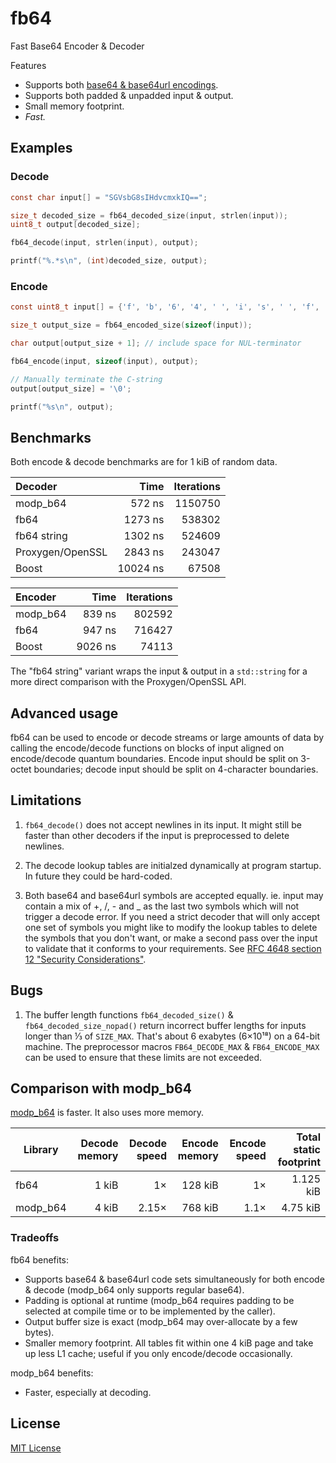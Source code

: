 # fb64

Fast Base64 Encoder & Decoder

Features
- Supports both [base64 & base64url encodings](https://tools.ietf.org/html/rfc4648).
- Supports both padded & unpadded input & output.
- Small memory footprint.
- *Fast.*

## Examples

### Decode

```c
const char input[] = "SGVsbG8sIHdvcmxkIQ==";

size_t decoded_size = fb64_decoded_size(input, strlen(input));
uint8_t output[decoded_size];

fb64_decode(input, strlen(input), output);

printf("%.*s\n", (int)decoded_size, output);
```

### Encode

```c
const uint8_t input[] = {'f', 'b', '6', '4', ' ', 'i', 's', ' ', 'f', 'a', 's', 't', '!'};

size_t output_size = fb64_encoded_size(sizeof(input));

char output[output_size + 1]; // include space for NUL-terminator

fb64_encode(input, sizeof(input), output);

// Manually terminate the C-string
output[output_size] = '\0';

printf("%s\n", output);
```

## Benchmarks

Both encode & decode benchmarks are for 1 kiB of random data.

|Decoder                      |    Time      | Iterations |
|:----------------------------|-------------:|-----------:|
|modp\_b64                    |    572 ns    |  1150750   |
|fb64                         |   1273 ns    |   538302   |
|fb64 string                  |   1302 ns    |   524609   |
|Proxygen/OpenSSL             |   2843 ns    |   243047   |
|Boost                        |  10024 ns    |    67508   |

|Encoder                      |    Time      | Iterations |
|:----------------------------|-------------:|-----------:|
|modp\_b64                    |    839 ns    |   802592   |
|fb64                         |    947 ns    |   716427   |
|Boost                        |   9026 ns    |    74113   |

The "fb64 string" variant wraps the input & output in a `std::string`
for a more direct comparison with the Proxygen/OpenSSL API.

## Advanced usage

fb64 can be used to encode or decode streams or large amounts of data by calling
the encode/decode functions on blocks of input aligned on encode/decode quantum
boundaries. Encode input should be split on 3-octet boundaries; decode input
should be split on 4-character boundaries.

## Limitations

1. `fb64_decode()` does not accept newlines in its input. It might still be faster
   than other decoders if the input is preprocessed to delete newlines.

2. The decode lookup tables are initialzed dynamically at program startup.
   In future they could be hard-coded.

3. Both base64 and base64url symbols are accepted equally. ie. input may contain
   a mix of +, /, - and _ as the last two symbols which will not trigger a
   decode error. If you need a strict decoder that will only accept one set of
   symbols you might like to modify the lookup tables to delete the symbols
   that you don't want, or make a second pass over the input to validate that
   it conforms to your requirements. See [RFC 4648 section 12 "Security
   Considerations"](https://tools.ietf.org/html/rfc4648#section-12).

## Bugs

1. The buffer length functions `fb64_decoded_size()` &
   `fb64_decoded_size_nopad()` return incorrect buffer lengths for inputs longer
   than ⅓ of `SIZE_MAX`. That's about 6 exabytes (6×10¹⁸) on a 64-bit machine.
   The preprocessor macros `FB64_DECODE_MAX` & `FB64_ENCODE_MAX` can be used to
   ensure that these limits are not exceeded.

## Comparison with modp\_b64

[modp\_b64](https://github.com/chromium/chromium/tree/master/third_party/modp_b64)
is faster. It also uses more memory.

|Library  |Decode memory|Decode speed|Encode memory|Encode speed|Total static footprint|
|---------|------------:|-----------:|------------:|-----------:|---------------------:|
|fb64     |        1 kiB|          1×|      128 kiB|          1×|             1.125 kiB|
|modp\_b64|        4 kiB|       2.15×|      768 kiB|        1.1×|             4.75  kiB|

### Tradeoffs

fb64 benefits:
- Supports base64 & base64url code sets simultaneously
  for both encode & decode (modp\_b64 only supports regular base64).
- Padding is optional at runtime
  (modp\_b64 requires padding to be selected at compile time or to be implemented
  by the caller).
- Output buffer size is exact
  (modp\_b64 may over-allocate by a few bytes).
- Smaller memory footprint. All tables fit within one 4 kiB page and take up
  less L1 cache; useful if you only encode/decode occasionally.

modp\_b64 benefits:
- Faster, especially at decoding.

## License

[MIT License](LICENSE)
